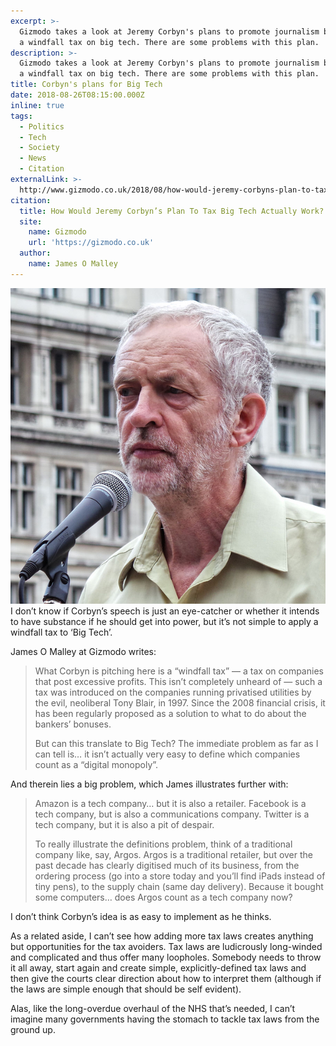 ```yaml
---
excerpt: >-
  Gizmodo takes a look at Jeremy Corbyn's plans to promote journalism by levying
  a windfall tax on big tech. There are some problems with this plan.
description: >-
  Gizmodo takes a look at Jeremy Corbyn's plans to promote journalism by levying
  a windfall tax on big tech. There are some problems with this plan.
title: Corbyn's plans for Big Tech
date: 2018-08-26T08:15:00.000Z
inline: true
tags:
  - Politics
  - Tech
  - Society
  - News
  - Citation
externalLink: >-
  http://www.gizmodo.co.uk/2018/08/how-would-jeremy-corbyns-plan-to-tax-big-tech-actually-work/
citation:
  title: How Would Jeremy Corbyn’s Plan To Tax Big Tech Actually Work?
  site:
    name: Gizmodo
    url: 'https://gizmodo.co.uk'
  author:
    name: James O Malley
---
```

![Picture of Jeremy Corbyn](/assets/images/posts/2018/08/2018-08-26-corbyn.jpg "@itemprop=image|class=s33 left")I don’t know if Corbyn’s speech is just an eye-catcher or whether it intends to have substance if he should get into power, but it’s not simple to apply a windfall tax to ‘Big Tech’.

James O Malley at Gizmodo writes:

> What Corbyn is pitching here is a “windfall tax” — a tax on companies that post excessive profits. This isn’t completely unheard of — such a tax was introduced on the companies running privatised utilities by the evil, neoliberal Tony Blair, in 1997. Since the 2008 financial crisis, it has been regularly proposed as a solution to what to do about the bankers’ bonuses.
> 
> But can this translate to Big Tech? The immediate problem as far as I can tell is… it isn’t actually very easy to define which companies count as a “digital monopoly”.

And therein lies a big problem, which James illustrates further with:

> Amazon is a tech company… but it is also a retailer. Facebook is a tech company, but is also a communications company. Twitter is a tech company, but it is also a pit of despair.
> 
> To really illustrate the definitions problem, think of a traditional company like, say, Argos. Argos is a traditional retailer, but over the past decade has clearly digitised much of its business, from the ordering process (go into a store today and you’ll find iPads instead of tiny pens), to the supply chain (same day delivery). Because it bought some computers… does Argos count as a tech company now?

I don’t think Corbyn’s idea is as easy to implement as he thinks.

As a related aside, I can’t see how adding more tax laws creates anything but opportunities for the tax avoiders. Tax laws are ludicrously long-winded and complicated and thus offer many loopholes. Somebody needs to throw it all away, start again and create simple, explicitly-defined tax laws and then give the courts clear direction about how to interpret them (although if the laws are simple enough that should be self evident).

Alas, like the long-overdue overhaul of the NHS that’s needed, I can’t imagine many governments having the stomach to tackle tax laws from the ground up.



